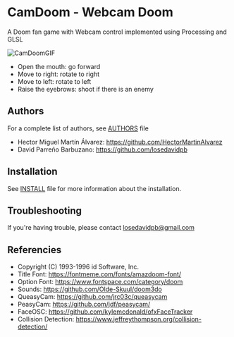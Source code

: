 # CamDoom - Webcam Doom

A Doom fan game with Webcam control implemented using Processing and GLSL

![CamDoomGIF](https://github.com/HectorMartinAlvarez/CamDoom/blob/main/animation.gif)

- Open the mouth: go forward
- Move to right: rotate to right
- Move to left: rotate to left
- Raise the eyebrows: shoot if there is an enemy

## Authors

For a complete list of authors, see [AUTHORS](https://github.com/HectorMartinAlvarez/CamDoom/blob/main/AUTHORS) file

- Hector Miguel Martín Álvarez: https://github.com/HectorMartinAlvarez
- David Parreño Barbuzano: https://github.com/losedavidpb

## Installation

See [INSTALL](https://github.com/HectorMartinAlvarez/CamDoom/blob/main/INSTALL) file
for more information about the installation.

## Troubleshooting

If you're having trouble, please contact losedavidpb@gmail.com

## Referencies

* Copyright (C) 1993-1996 id Software, Inc.
* Title Font: https://fontmeme.com/fonts/amazdoom-font/
* Option Font: https://www.fontspace.com/category/doom
* Sounds: https://github.com/Olde-Skuul/doom3do
* QueasyCam: https://github.com/jrc03c/queasycam
* PeasyCam: https://github.com/jdf/peasycam/
* FaceOSC: https://github.com/kylemcdonald/ofxFaceTracker
* Collision Detection: https://www.jeffreythompson.org/collision-detection/
